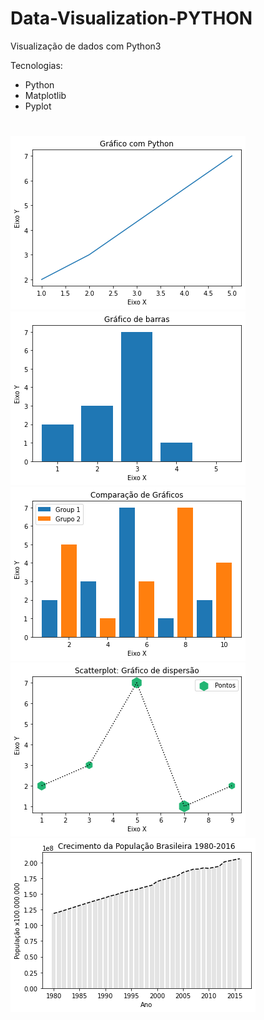 # Data-Visualization-PYTHON
Visualização de dados com Python3

Tecnologias:
 - Python
 - Matplotlib
 - Pyplot
 #
 ![](https://github.com/Ramon-Goveia/Data-Visualization-PYTHON/blob/master/download%20(1).png)
 ![](https://github.com/Ramon-Goveia/Data-Visualization-PYTHON/blob/master/download%20(2).png)
 ![](https://github.com/Ramon-Goveia/Data-Visualization-PYTHON/blob/master/download%20(3).png)
 ![](https://github.com/Ramon-Goveia/Data-Visualization-PYTHON/blob/master/download%20(4).png)
 ![](https://github.com/Ramon-Goveia/Data-Visualization-PYTHON/blob/master/download%20(5).png)
